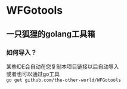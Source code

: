 # WFGotools
## 一只狐狸的golang工具箱
### 如何导入？
某些IDE会自动在您复制本项目链接以后自动导入</br>
或者也可以通过go工具</br>
`go get github.com/the-other-world/WFGotools`
